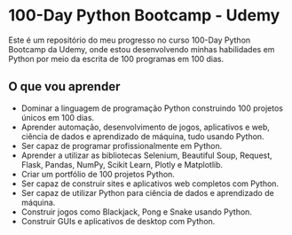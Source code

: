 # 100-Day Python Bootcamp - Udemy

Este é um repositório do meu progresso no curso 100-Day Python Bootcamp da Udemy, onde estou desenvolvendo minhas habilidades 
em Python por meio da escrita de 100 programas em 100 dias.

## O que vou aprender
- Dominar a linguagem de programação Python construindo 100 projetos únicos em 100 dias.
- Aprender automação, desenvolvimento de jogos, aplicativos e web, ciência de dados e aprendizado de máquina, tudo usando Python.
- Ser capaz de programar profissionalmente em Python.
- Aprender a utilizar as bibliotecas Selenium, Beautiful Soup, Request, Flask, Pandas, NumPy, Scikit Learn, Plotly e Matplotlib.
- Criar um portfólio de 100 projetos Python.
- Ser capaz de construir sites e aplicativos web completos com Python.
- Ser capaz de utilizar Python para ciência de dados e aprendizado de máquina.
- Construir jogos como Blackjack, Pong e Snake usando Python.
- Construir GUIs e aplicativos de desktop com Python.
